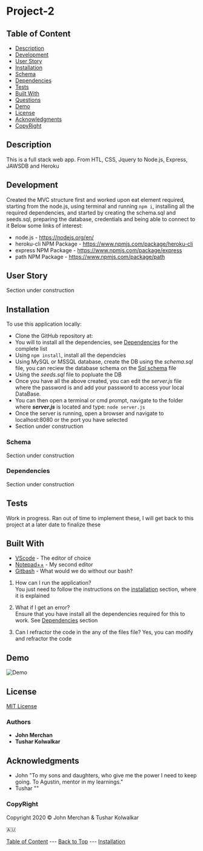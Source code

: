 # Project-2

## Table of Content

- [Description](#description)
- [Development](#development)
- [User Story](#user-story)
- [Installation](#installation)
- [Schema](#schema)
- [Dependencies](#dependencies)
- [Tests](#tests)
- [Built With](#built-with)
- [Questions](#questions)
- [Demo](#demo)
- [License](#license)
- [Acknowledgments](#acknowledgments)
- [CopyRight](#copyright)

## Description

This is a full stack web app. From HTL, CSS, Jquery to Node.js, Express, JAWSDB and Heroku

## Development

Created the MVC structure first and worked upon eat element required, starting from the node.js, using terminal and running ``npm i``, installing all the required dependencies, and started by creating the schema.sql and seeds.sql, preparing the database, credentials and being able to connect to it
Below some links of interest:

- node.js - https://nodejs.org/en/
- heroku-cli NPM Package - https://www.npmjs.com/package/heroku-cli
- express NPM Package - https://www.npmjs.com/package/express
- path NPM Package - https://www.npmjs.com/package/path

## User Story

Section under construction

## Installation

To use this application locally:

- Clone the GitHub repository at:
- You will to install all the dependencies, see [Dependencies](#dependencies) for the complete list
- Using ```npm install```, install all the dependcies
- Using MySQL or MSSQL database, create the DB using the _schema.sql_ file, you can reciew the database schema on the [Sql schema](#schema) file
- Using the _seeds.sql_ file to popluate the DB
- Once you have all the above created, you can edit the _server.js_ file where the password is and add your password to access your local DataBase.
- You can then open a terminal or cmd prompt, navigate to the folder where **_server.js_** is located and type: ``node server.js``
- Once the server is running, open a browser and navigate to localhost:8080 or the port you have selected
- Section under construction

### Schema

Section under construction

### Dependencies

Section under construction

## Tests

Work in progress. Ran out of time to implement these, I will get back to this project at a later date to finalize these

## Built With

- [VScode](https://code.visualstudio.com/) - The editor of choice
- [Notepad++](https://notepad-plus-plus.org/) - My second editor
- [Gitbash](https://gitforwindows.org/) - What would we do without our bash?

1. How can I run the application?  
You just need to follow the instructions on the [installation](#installation) section, where it is explained

2. What if I get an error?  
Ensure that you have install all the dependencies required for this to work. See [Dependencies](#dependencies) section

3. Can I refractor the code in the any of the files file?
Yes, you can modify and refractor the code

## Demo

![Demo](./public/assets/demo/demo.gif)

## License

[MIT License](./LICENSE)

### Authors

- **John Merchan**
- **Tushar Kolwalkar**

## Acknowledgments

- John "To my sons and daughters, who give me the power I need to keep going. To Agustin, mentor in my learnings."
- Tushar ""

### CopyRight

Copyright 2020 &copy; John Merchan & Tushar Kolwalkar

:australia:

[Table of Content](#Table-of-Content) --- [Back to Top](#Employee-Tracker) --- [Installation](#Installation)